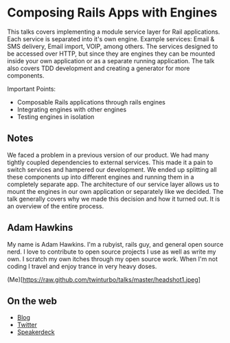 # Composing Rails Apps with Engines

This talks covers implementing a module service layer for Rail
applications. Each service is separated into it's own engine.
Example services: Email & SMS delivery, Email import, VOIP, among
others. The services designed to be accessed over HTTP, but since they
are engines they can be mounted inside your own application or as a
separate running application. The talk also covers TDD development and
creating a generator for more components.

Important Points:

* Composable Rails applications through rails engines
* Integrating engines with other engines
* Testing engines in isolation

## Notes

We faced a problem in a previous version of our product. We had many
tightly coupled dependencies to external services. This made it a pain
to switch services and hampered our development. We ended up splitting
all these components up into different engines and running them in a
completely separate app. The architecture of our service layer allows us
to mount the engines in our own application or separately like we
decided. The talk generally covers why we made this decision and how it
turned out. It is an overview of the entire process.


## Adam Hawkins

My name is Adam Hawkins. I'm a rubyist, rails guy, and general
open source nerd. I love to contribute to open source projects I use as
well as write my own. I scratch my own itches through my open source
work. When I'm not coding I travel and enjoy trance in very heavy doses.


(Me)[https://raw.github.com/twinturbo/talks/master/headshot1.jpeg]

## On the web

- [Blog](http://broadcastingadam.com)
- [Twitter](https://twitter.com/adman65)
- [Speakerdeck](https://speakerdeck.com/u/twinturbo)


